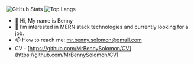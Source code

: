 ![GitHub Stats](https://github-readme-stats.vercel.app/api?username=MrBennySolomon&&show_icons=true&theme=radical)
![Top Langs](https://github-readme-stats.vercel.app/api/top-langs/?username=MrBennySolomon&layout=compact&theme=radical)
* 👋 Hi, My name is Benny
* 👀 I’m interested in MERN stack technologies and currently looking for a job.
* 📫 How to reach me: mr.benny.solomon@gmail.com
* CV - [https://github.com/MrBennySolomon/CV](https://github.com/MrBennySolomon/CV)
